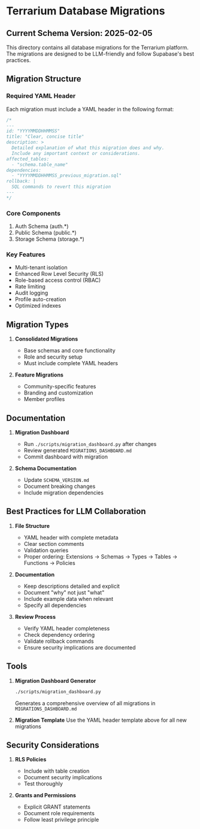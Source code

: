 # Terrarium Database Migrations

## Current Schema Version: 2025-02-05

This directory contains all database migrations for the Terrarium platform. The migrations are designed to be LLM-friendly and follow Supabase's best practices.

## Migration Structure

### Required YAML Header

Each migration must include a YAML header in the following format:

```sql
/*
---
id: "YYYYMMDDHHMMSS"
title: "Clear, concise title"
description: >
  Detailed explanation of what this migration does and why.
  Include any important context or considerations.
affected_tables:
  - "schema.table_name"
dependencies:
  - "YYYYMMDDHHMMSS_previous_migration.sql"
rollback: |
  SQL commands to revert this migration
---
*/
```

### Core Components

1. Auth Schema (auth.*)
2. Public Schema (public.*)
3. Storage Schema (storage.*)

### Key Features

- Multi-tenant isolation
- Enhanced Row Level Security (RLS)
- Role-based access control (RBAC)
- Rate limiting
- Audit logging
- Profile auto-creation
- Optimized indexes

## Migration Types

1. **Consolidated Migrations**
   - Base schemas and core functionality
   - Role and security setup
   - Must include complete YAML headers

2. **Feature Migrations**
   - Community-specific features
   - Branding and customization
   - Member profiles

## Documentation

1. **Migration Dashboard**
   - Run `./scripts/migration_dashboard.py` after changes
   - Review generated `MIGRATIONS_DASHBOARD.md`
   - Commit dashboard with migration

2. **Schema Documentation**
   - Update `SCHEMA_VERSION.md`
   - Document breaking changes
   - Include migration dependencies

## Best Practices for LLM Collaboration

1. **File Structure**
   - YAML header with complete metadata
   - Clear section comments
   - Validation queries
   - Proper ordering: Extensions → Schemas → Types → Tables → Functions → Policies

2. **Documentation**
   - Keep descriptions detailed and explicit
   - Document "why" not just "what"
   - Include example data when relevant
   - Specify all dependencies

3. **Review Process**
   - Verify YAML header completeness
   - Check dependency ordering
   - Validate rollback commands
   - Ensure security implications are documented

## Tools

1. **Migration Dashboard Generator**
   ```bash
   ./scripts/migration_dashboard.py
   ```
   Generates a comprehensive overview of all migrations in `MIGRATIONS_DASHBOARD.md`

2. **Migration Template**
   Use the YAML header template above for all new migrations

## Security Considerations

1. **RLS Policies**
   - Include with table creation
   - Document security implications
   - Test thoroughly

2. **Grants and Permissions**
   - Explicit GRANT statements
   - Document role requirements
   - Follow least privilege principle
